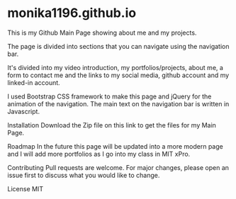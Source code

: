 #  monika1196.github.io

 This is my Github Main Page showing about me and my projects.



The page is divided into sections that you can navigate using the navigation bar.

It's divided into my video introduction, my portfolios/projects, about me, a form to contact me and the links to my social media, github account and my linked-in account.



I used Bootstrap CSS framework to make this page and jQuery for the animation of the navigation. The main text on the navigation bar is written in Javascript.

Installation
Download the Zip file on this link to get the files for my Main Page.

Roadmap
In the future this page will be updated into a more modern page and I will add more portfolios as I go into my class in MIT xPro.

Contributing
Pull requests are welcome. For major changes, please open an issue first to discuss what you would like to change.

License
MIT